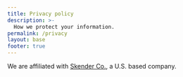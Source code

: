 ```yaml
---
title: Privacy policy
description: >-
  How we protect your information.
permalink: /privacy
layout: base
footer: true
---
```


We are affiliated with [Skender Co.](https://skenderco.com), a U.S. based company.
